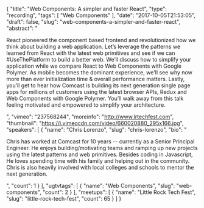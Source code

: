 {
  "title": "Web Components: A simpler and faster React",
  "type": "recording",
  "tags": [
    "Web Components"
  ],
  "date": "2017-10-05T21:53:05",
  "draft": false,
  "slug": "web-components-a-simpler-and-faster-react",
  "abstract": "<p>React pioneered the component based frontend and revolutionized how we think about building a web application. Let’s leverage the patterns we learned from React with the latest web primitives and see if we can #UseThePlatform to build a better web. We’ll discuss how to simplify your application while we compare React to Web Components with Google Polymer. As mobile becomes the dominant experience, we'll see why now more than ever initialization time & overall performance matters. Lastly, you’ll get to hear how Comcast is building its next generation single page apps for millions of customers using the latest browser APIs, Redux and Web Components with Google Polymer. You’ll walk away from this talk feeling motivated and empowered to simplify your architecture.</p>",
  "vimeo": "237568244",
  "moreinfo": "http://www.lrtechfest.com",
  "thumbnail": "https://i.vimeocdn.com/video/660020880_295x166.jpg",
  "speakers": [
    {
      "name": "Chris Lorenzo",
      "slug": "chris-lorenzo",
      "bio": "<p>Chris has worked at Comcast for 10 years -- currently as a Senior Principal Engineer. He enjoys building/motivating teams and ramping up new projects using the latest patterns and web primitives. Besides coding in Javascript, He loves spending time with his family and helping out in the community. Chris is also heavily involved with local colleges and schools to mentor the next generation.</p>",
      "count": 1
    }
  ],
  "ugtvtags": [
    {
      "name": "Web Components",
      "slug": "web-components",
      "count": 2
    }
  ],
  "meetups": [
    {
      "name": "Little Rock Tech Fest",
      "slug": "little-rock-tech-fest",
      "count": 65
    }
  ]
}